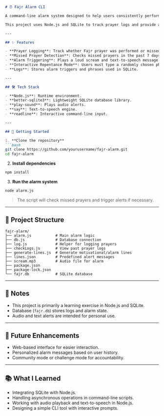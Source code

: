 ````markdown
# ⏰ Fajr Alarm CLI

A command-line alarm system designed to help users consistently perform Fajr prayer by tracking missed prayers and triggering alerts.  

This project uses Node.js and SQLite to track prayer logs and provide audio prompts and motivational (or stern) reminders.

---

## ✨ Features

- **Prayer Logging**: Track whether Fajr prayer was performed or missed.  
- **Missed Prayer Detection**: Checks missed prayers in the past 7 days.  
- **Alarm Triggering**: Plays a loud scream and text-to-speech message if conditions are met.  
- **Interactive Repentance Mode**: Users must type a randomly chosen phrase to acknowledge the alert.  
- **Logs**: Stores alarm triggers and phrases used in SQLite.  

---

## 🛠️ Tech Stack

- **Node.js**: Runtime environment.  
- **better-sqlite3**: Lightweight SQLite database library.  
- **play-sound**: Plays audio alerts.  
- **say**: Text-to-speech engine.  
- **readline**: Interactive command-line input.  

---

## 🚀 Getting Started

1. **Clone the repository**
```bash
git clone https://github.com/yourusername/fajr-alarm.git
cd fajr-alarm
````

2. **Install dependencies**

```bash
npm install
```

3. **Run the alarm system**

```bash
node alarm.js
```

> The script will check missed prayers and trigger alerts if necessary.

---

## 📂 Project Structure

```
fajr-alarm/
├── alarm.js           # Main alarm logic
├── db.js              # Database connection
├── log.js             # Helper for logging prayers
├── checkLogs.js       # View past prayer logs
├── generate-lines.js  # Generate motivational/alarm lines
├── lines.json         # Predefined alert messages
├── scream.mp3         # Audio file for alarm
├── package.json
├── package-lock.json
└── fajr.db            # SQLite database
```

---

## 📌 Notes

* This project is primarily a learning exercise in Node.js and SQLite.
* Database (`fajr.db`) stores logs and alarm state.
* Audio and text alerts are intended for personal use.

---

## 🔮 Future Enhancements

* Web-based interface for easier interaction.
* Personalized alarm messages based on user history.
* Community mode or challenge mode for accountability.

---

## 📚 What I Learned

* Integrating SQLite with Node.js.
* Handling asynchronous operations in command-line scripts.
* Working with audio playback and text-to-speech in Node.js.
* Designing a simple CLI tool with interactive prompts.

```


